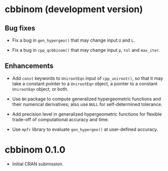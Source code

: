 # cbbinom (development version)

## Bug fixes

* Fix a bug in `gen_hypergeo()` that may change input `U` and `L`.

* Fix a bug in `cpp_qcbbinom()` that may change input `p`, `tol` and `max_iter`.

## Enhancements

* Add `const` keywords to `UnirootEqn` input of `cpp_uniroot()`, so that it may take a constant pointer to a `UnirootEqn` object, a pointer to a constant `UnirootEqn` object, or both.

* Use `BH` package to compute generalized hypergeometric functions and their numerical derivatives; also use `NULL` for self-determined tolerance.

* Add precision level in generalized hypergeometric functions for flexible trade-off of computational accuracy and time.

* Use `mpfr` library to evaluate `gen_hypergeo()` at user-defined accuracy.


# cbbinom 0.1.0

* Initial CRAN submission.
